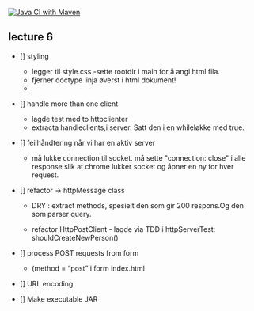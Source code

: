 [![Java CI with Maven](https://github.com/SigmundGjengedal/http-v2/actions/workflows/maven.yml/badge.svg)](https://github.com/SigmundGjengedal/http-v2/actions/workflows/maven.yml)

## lecture 6
* [] styling
  - legger til style.css
    -sette rootdir i main for å angi html fila.
   - fjerner doctype linja øverst i html dokument!
   -  
* [] handle more than one client
   - lagde test med to httpclienter
   - extracta handleclients,i server. Satt den i en whileløkke med true.

* [] feilhåndtering når vi har en aktiv server
    - må lukke connection til socket. må sette "connection: close" i alle response
      slik at chrome lukker socket og åpner en ny for hver request.

* [] refactor -> httpMessage class
  - DRY : extract methods, spesielt den som gir 200 respons.Og den som parser query.

   - refactor HttpPostClient - lagde via TDD i httpServerTest: shouldCreateNewPerson()
* [] process POST requests from form  
    - (method = “post” i form index.html
    
* [] URL encoding

* [] Make executable JAR

